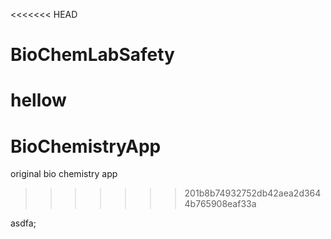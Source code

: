 <<<<<<< HEAD
# BioChemLabSafety
hellow
=======
# BioChemistryApp
original bio chemistry app
>>>>>>> 201b8b74932752db42aea2d3644b765908eaf33a

asdfa;
